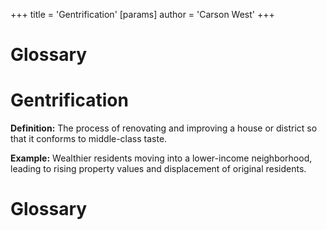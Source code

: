 +++
 title = 'Gentrification'
[params]
	author = 'Carson West'
+++
# Glossary

# Gentrification 
**Definition:**  The process of renovating and improving a house or district so that it conforms to middle-class taste.

**Example:**  Wealthier residents moving into a lower-income neighborhood, leading to rising property values and displacement of original residents.

# Glossary